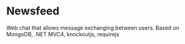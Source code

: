 Newsfeed
========

Web chat that allows message exchanging between users. Based on MongoDB, .NET MVC4, knockoutjs, requirejs
